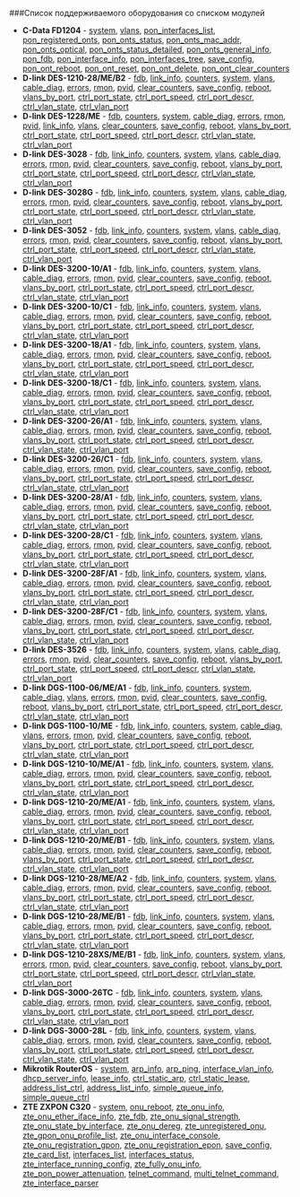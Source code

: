 ###Список поддерживаемого оборудования со списком модулей    
* **C-Data FD1204** - [system](MODULES.md#system), [vlans](MODULES.md#vlans), [pon_interfaces_list](MODULES.md#pon_interfaces_list), [pon_registered_onts](MODULES.md#pon_registered_onts), [pon_onts_status](MODULES.md#pon_onts_status), [pon_onts_mac_addr](MODULES.md#pon_onts_mac_addr), [pon_onts_optical](MODULES.md#pon_onts_optical), [pon_onts_status_detailed](MODULES.md#pon_onts_status_detailed), [pon_onts_general_info](MODULES.md#pon_onts_general_info), [pon_fdb](MODULES.md#pon_fdb), [pon_interface_info](MODULES.md#pon_interface_info), [pon_interfaces_tree](MODULES.md#pon_interfaces_tree), [save_config](MODULES.md#save_config), [pon_ont_reboot](MODULES.md#pon_ont_reboot), [pon_ont_reset](MODULES.md#pon_ont_reset), [pon_ont_delete](MODULES.md#pon_ont_delete), [pon_ont_clear_counters](MODULES.md#pon_ont_clear_counters)           
* **D-link DES-1210-28/ME/B2** - [fdb](MODULES.md#fdb), [link_info](MODULES.md#link_info), [counters](MODULES.md#counters), [system](MODULES.md#system), [vlans](MODULES.md#vlans), [cable_diag](MODULES.md#cable_diag), [errors](MODULES.md#errors), [rmon](MODULES.md#rmon), [pvid](MODULES.md#pvid), [clear_counters](MODULES.md#clear_counters), [save_config](MODULES.md#save_config), [reboot](MODULES.md#reboot), [vlans_by_port](MODULES.md#vlans_by_port), [ctrl_port_state](MODULES.md#ctrl_port_state), [ctrl_port_speed](MODULES.md#ctrl_port_speed), [ctrl_port_descr](MODULES.md#ctrl_port_descr), [ctrl_vlan_state](MODULES.md#ctrl_vlan_state), [ctrl_vlan_port](MODULES.md#ctrl_vlan_port)           
* **D-link DES-1228/ME** - [fdb](MODULES.md#fdb), [counters](MODULES.md#counters), [system](MODULES.md#system), [cable_diag](MODULES.md#cable_diag), [errors](MODULES.md#errors), [rmon](MODULES.md#rmon), [pvid](MODULES.md#pvid), [link_info](MODULES.md#link_info), [vlans](MODULES.md#vlans), [clear_counters](MODULES.md#clear_counters), [save_config](MODULES.md#save_config), [reboot](MODULES.md#reboot), [vlans_by_port](MODULES.md#vlans_by_port), [ctrl_port_state](MODULES.md#ctrl_port_state), [ctrl_port_speed](MODULES.md#ctrl_port_speed), [ctrl_port_descr](MODULES.md#ctrl_port_descr), [ctrl_vlan_state](MODULES.md#ctrl_vlan_state), [ctrl_vlan_port](MODULES.md#ctrl_vlan_port)           
* **D-link DES-3028** - [fdb](MODULES.md#fdb), [link_info](MODULES.md#link_info), [counters](MODULES.md#counters), [system](MODULES.md#system), [vlans](MODULES.md#vlans), [cable_diag](MODULES.md#cable_diag), [errors](MODULES.md#errors), [rmon](MODULES.md#rmon), [pvid](MODULES.md#pvid), [clear_counters](MODULES.md#clear_counters), [save_config](MODULES.md#save_config), [reboot](MODULES.md#reboot), [vlans_by_port](MODULES.md#vlans_by_port), [ctrl_port_state](MODULES.md#ctrl_port_state), [ctrl_port_speed](MODULES.md#ctrl_port_speed), [ctrl_port_descr](MODULES.md#ctrl_port_descr), [ctrl_vlan_state](MODULES.md#ctrl_vlan_state), [ctrl_vlan_port](MODULES.md#ctrl_vlan_port)           
* **D-link DES-3028G** - [fdb](MODULES.md#fdb), [link_info](MODULES.md#link_info), [counters](MODULES.md#counters), [system](MODULES.md#system), [vlans](MODULES.md#vlans), [cable_diag](MODULES.md#cable_diag), [errors](MODULES.md#errors), [rmon](MODULES.md#rmon), [pvid](MODULES.md#pvid), [clear_counters](MODULES.md#clear_counters), [save_config](MODULES.md#save_config), [reboot](MODULES.md#reboot), [vlans_by_port](MODULES.md#vlans_by_port), [ctrl_port_state](MODULES.md#ctrl_port_state), [ctrl_port_speed](MODULES.md#ctrl_port_speed), [ctrl_port_descr](MODULES.md#ctrl_port_descr), [ctrl_vlan_state](MODULES.md#ctrl_vlan_state), [ctrl_vlan_port](MODULES.md#ctrl_vlan_port)           
* **D-link DES-3052** - [fdb](MODULES.md#fdb), [link_info](MODULES.md#link_info), [counters](MODULES.md#counters), [system](MODULES.md#system), [vlans](MODULES.md#vlans), [cable_diag](MODULES.md#cable_diag), [errors](MODULES.md#errors), [rmon](MODULES.md#rmon), [pvid](MODULES.md#pvid), [clear_counters](MODULES.md#clear_counters), [save_config](MODULES.md#save_config), [reboot](MODULES.md#reboot), [vlans_by_port](MODULES.md#vlans_by_port), [ctrl_port_state](MODULES.md#ctrl_port_state), [ctrl_port_speed](MODULES.md#ctrl_port_speed), [ctrl_port_descr](MODULES.md#ctrl_port_descr), [ctrl_vlan_state](MODULES.md#ctrl_vlan_state), [ctrl_vlan_port](MODULES.md#ctrl_vlan_port)           
* **D-link DES-3200-10/A1** - [fdb](MODULES.md#fdb), [link_info](MODULES.md#link_info), [counters](MODULES.md#counters), [system](MODULES.md#system), [vlans](MODULES.md#vlans), [cable_diag](MODULES.md#cable_diag), [errors](MODULES.md#errors), [rmon](MODULES.md#rmon), [pvid](MODULES.md#pvid), [clear_counters](MODULES.md#clear_counters), [save_config](MODULES.md#save_config), [reboot](MODULES.md#reboot), [vlans_by_port](MODULES.md#vlans_by_port), [ctrl_port_state](MODULES.md#ctrl_port_state), [ctrl_port_speed](MODULES.md#ctrl_port_speed), [ctrl_port_descr](MODULES.md#ctrl_port_descr), [ctrl_vlan_state](MODULES.md#ctrl_vlan_state), [ctrl_vlan_port](MODULES.md#ctrl_vlan_port)           
* **D-link DES-3200-10/C1** - [fdb](MODULES.md#fdb), [link_info](MODULES.md#link_info), [counters](MODULES.md#counters), [system](MODULES.md#system), [vlans](MODULES.md#vlans), [cable_diag](MODULES.md#cable_diag), [errors](MODULES.md#errors), [rmon](MODULES.md#rmon), [pvid](MODULES.md#pvid), [clear_counters](MODULES.md#clear_counters), [save_config](MODULES.md#save_config), [reboot](MODULES.md#reboot), [vlans_by_port](MODULES.md#vlans_by_port), [ctrl_port_state](MODULES.md#ctrl_port_state), [ctrl_port_speed](MODULES.md#ctrl_port_speed), [ctrl_port_descr](MODULES.md#ctrl_port_descr), [ctrl_vlan_state](MODULES.md#ctrl_vlan_state), [ctrl_vlan_port](MODULES.md#ctrl_vlan_port)           
* **D-link DES-3200-18/A1** - [fdb](MODULES.md#fdb), [link_info](MODULES.md#link_info), [counters](MODULES.md#counters), [system](MODULES.md#system), [vlans](MODULES.md#vlans), [cable_diag](MODULES.md#cable_diag), [errors](MODULES.md#errors), [rmon](MODULES.md#rmon), [pvid](MODULES.md#pvid), [clear_counters](MODULES.md#clear_counters), [save_config](MODULES.md#save_config), [reboot](MODULES.md#reboot), [vlans_by_port](MODULES.md#vlans_by_port), [ctrl_port_state](MODULES.md#ctrl_port_state), [ctrl_port_speed](MODULES.md#ctrl_port_speed), [ctrl_port_descr](MODULES.md#ctrl_port_descr), [ctrl_vlan_state](MODULES.md#ctrl_vlan_state), [ctrl_vlan_port](MODULES.md#ctrl_vlan_port)           
* **D-link DES-3200-18/C1** - [fdb](MODULES.md#fdb), [link_info](MODULES.md#link_info), [counters](MODULES.md#counters), [system](MODULES.md#system), [vlans](MODULES.md#vlans), [cable_diag](MODULES.md#cable_diag), [errors](MODULES.md#errors), [rmon](MODULES.md#rmon), [pvid](MODULES.md#pvid), [clear_counters](MODULES.md#clear_counters), [save_config](MODULES.md#save_config), [reboot](MODULES.md#reboot), [vlans_by_port](MODULES.md#vlans_by_port), [ctrl_port_state](MODULES.md#ctrl_port_state), [ctrl_port_speed](MODULES.md#ctrl_port_speed), [ctrl_port_descr](MODULES.md#ctrl_port_descr), [ctrl_vlan_state](MODULES.md#ctrl_vlan_state), [ctrl_vlan_port](MODULES.md#ctrl_vlan_port)           
* **D-link DES-3200-26/A1** - [fdb](MODULES.md#fdb), [link_info](MODULES.md#link_info), [counters](MODULES.md#counters), [system](MODULES.md#system), [vlans](MODULES.md#vlans), [cable_diag](MODULES.md#cable_diag), [errors](MODULES.md#errors), [rmon](MODULES.md#rmon), [pvid](MODULES.md#pvid), [clear_counters](MODULES.md#clear_counters), [save_config](MODULES.md#save_config), [reboot](MODULES.md#reboot), [vlans_by_port](MODULES.md#vlans_by_port), [ctrl_port_state](MODULES.md#ctrl_port_state), [ctrl_port_speed](MODULES.md#ctrl_port_speed), [ctrl_port_descr](MODULES.md#ctrl_port_descr), [ctrl_vlan_state](MODULES.md#ctrl_vlan_state), [ctrl_vlan_port](MODULES.md#ctrl_vlan_port)           
* **D-link DES-3200-26/C1** - [fdb](MODULES.md#fdb), [link_info](MODULES.md#link_info), [counters](MODULES.md#counters), [system](MODULES.md#system), [vlans](MODULES.md#vlans), [cable_diag](MODULES.md#cable_diag), [errors](MODULES.md#errors), [rmon](MODULES.md#rmon), [pvid](MODULES.md#pvid), [clear_counters](MODULES.md#clear_counters), [save_config](MODULES.md#save_config), [reboot](MODULES.md#reboot), [vlans_by_port](MODULES.md#vlans_by_port), [ctrl_port_state](MODULES.md#ctrl_port_state), [ctrl_port_speed](MODULES.md#ctrl_port_speed), [ctrl_port_descr](MODULES.md#ctrl_port_descr), [ctrl_vlan_state](MODULES.md#ctrl_vlan_state), [ctrl_vlan_port](MODULES.md#ctrl_vlan_port)           
* **D-link DES-3200-28/A1** - [fdb](MODULES.md#fdb), [link_info](MODULES.md#link_info), [counters](MODULES.md#counters), [system](MODULES.md#system), [vlans](MODULES.md#vlans), [cable_diag](MODULES.md#cable_diag), [errors](MODULES.md#errors), [rmon](MODULES.md#rmon), [pvid](MODULES.md#pvid), [clear_counters](MODULES.md#clear_counters), [save_config](MODULES.md#save_config), [reboot](MODULES.md#reboot), [vlans_by_port](MODULES.md#vlans_by_port), [ctrl_port_state](MODULES.md#ctrl_port_state), [ctrl_port_speed](MODULES.md#ctrl_port_speed), [ctrl_port_descr](MODULES.md#ctrl_port_descr), [ctrl_vlan_state](MODULES.md#ctrl_vlan_state), [ctrl_vlan_port](MODULES.md#ctrl_vlan_port)           
* **D-link DES-3200-28/C1** - [fdb](MODULES.md#fdb), [link_info](MODULES.md#link_info), [counters](MODULES.md#counters), [system](MODULES.md#system), [vlans](MODULES.md#vlans), [cable_diag](MODULES.md#cable_diag), [errors](MODULES.md#errors), [rmon](MODULES.md#rmon), [pvid](MODULES.md#pvid), [clear_counters](MODULES.md#clear_counters), [save_config](MODULES.md#save_config), [reboot](MODULES.md#reboot), [vlans_by_port](MODULES.md#vlans_by_port), [ctrl_port_state](MODULES.md#ctrl_port_state), [ctrl_port_speed](MODULES.md#ctrl_port_speed), [ctrl_port_descr](MODULES.md#ctrl_port_descr), [ctrl_vlan_state](MODULES.md#ctrl_vlan_state), [ctrl_vlan_port](MODULES.md#ctrl_vlan_port)           
* **D-link DES-3200-28F/A1** - [fdb](MODULES.md#fdb), [link_info](MODULES.md#link_info), [counters](MODULES.md#counters), [system](MODULES.md#system), [vlans](MODULES.md#vlans), [cable_diag](MODULES.md#cable_diag), [errors](MODULES.md#errors), [rmon](MODULES.md#rmon), [pvid](MODULES.md#pvid), [clear_counters](MODULES.md#clear_counters), [save_config](MODULES.md#save_config), [reboot](MODULES.md#reboot), [vlans_by_port](MODULES.md#vlans_by_port), [ctrl_port_state](MODULES.md#ctrl_port_state), [ctrl_port_speed](MODULES.md#ctrl_port_speed), [ctrl_port_descr](MODULES.md#ctrl_port_descr), [ctrl_vlan_state](MODULES.md#ctrl_vlan_state), [ctrl_vlan_port](MODULES.md#ctrl_vlan_port)           
* **D-link DES-3200-28F/C1** - [fdb](MODULES.md#fdb), [link_info](MODULES.md#link_info), [counters](MODULES.md#counters), [system](MODULES.md#system), [vlans](MODULES.md#vlans), [cable_diag](MODULES.md#cable_diag), [errors](MODULES.md#errors), [rmon](MODULES.md#rmon), [pvid](MODULES.md#pvid), [clear_counters](MODULES.md#clear_counters), [save_config](MODULES.md#save_config), [reboot](MODULES.md#reboot), [vlans_by_port](MODULES.md#vlans_by_port), [ctrl_port_state](MODULES.md#ctrl_port_state), [ctrl_port_speed](MODULES.md#ctrl_port_speed), [ctrl_port_descr](MODULES.md#ctrl_port_descr), [ctrl_vlan_state](MODULES.md#ctrl_vlan_state), [ctrl_vlan_port](MODULES.md#ctrl_vlan_port)           
* **D-link DES-3526** - [fdb](MODULES.md#fdb), [link_info](MODULES.md#link_info), [counters](MODULES.md#counters), [system](MODULES.md#system), [vlans](MODULES.md#vlans), [cable_diag](MODULES.md#cable_diag), [errors](MODULES.md#errors), [rmon](MODULES.md#rmon), [pvid](MODULES.md#pvid), [clear_counters](MODULES.md#clear_counters), [save_config](MODULES.md#save_config), [reboot](MODULES.md#reboot), [vlans_by_port](MODULES.md#vlans_by_port), [ctrl_port_state](MODULES.md#ctrl_port_state), [ctrl_port_speed](MODULES.md#ctrl_port_speed), [ctrl_port_descr](MODULES.md#ctrl_port_descr), [ctrl_vlan_state](MODULES.md#ctrl_vlan_state), [ctrl_vlan_port](MODULES.md#ctrl_vlan_port)           
* **D-link DGS-1100-06/ME/A1** - [fdb](MODULES.md#fdb), [link_info](MODULES.md#link_info), [counters](MODULES.md#counters), [system](MODULES.md#system), [cable_diag](MODULES.md#cable_diag), [vlans](MODULES.md#vlans), [errors](MODULES.md#errors), [rmon](MODULES.md#rmon), [pvid](MODULES.md#pvid), [clear_counters](MODULES.md#clear_counters), [save_config](MODULES.md#save_config), [reboot](MODULES.md#reboot), [vlans_by_port](MODULES.md#vlans_by_port), [ctrl_port_state](MODULES.md#ctrl_port_state), [ctrl_port_speed](MODULES.md#ctrl_port_speed), [ctrl_port_descr](MODULES.md#ctrl_port_descr), [ctrl_vlan_state](MODULES.md#ctrl_vlan_state), [ctrl_vlan_port](MODULES.md#ctrl_vlan_port)           
* **D-link DGS-1100-10/ME** - [fdb](MODULES.md#fdb), [link_info](MODULES.md#link_info), [counters](MODULES.md#counters), [system](MODULES.md#system), [cable_diag](MODULES.md#cable_diag), [vlans](MODULES.md#vlans), [errors](MODULES.md#errors), [rmon](MODULES.md#rmon), [pvid](MODULES.md#pvid), [clear_counters](MODULES.md#clear_counters), [save_config](MODULES.md#save_config), [reboot](MODULES.md#reboot), [vlans_by_port](MODULES.md#vlans_by_port), [ctrl_port_state](MODULES.md#ctrl_port_state), [ctrl_port_speed](MODULES.md#ctrl_port_speed), [ctrl_port_descr](MODULES.md#ctrl_port_descr), [ctrl_vlan_state](MODULES.md#ctrl_vlan_state), [ctrl_vlan_port](MODULES.md#ctrl_vlan_port)           
* **D-link DGS-1210-10/ME/A1** - [fdb](MODULES.md#fdb), [link_info](MODULES.md#link_info), [counters](MODULES.md#counters), [system](MODULES.md#system), [vlans](MODULES.md#vlans), [cable_diag](MODULES.md#cable_diag), [errors](MODULES.md#errors), [rmon](MODULES.md#rmon), [pvid](MODULES.md#pvid), [clear_counters](MODULES.md#clear_counters), [save_config](MODULES.md#save_config), [reboot](MODULES.md#reboot), [vlans_by_port](MODULES.md#vlans_by_port), [ctrl_port_state](MODULES.md#ctrl_port_state), [ctrl_port_speed](MODULES.md#ctrl_port_speed), [ctrl_port_descr](MODULES.md#ctrl_port_descr), [ctrl_vlan_state](MODULES.md#ctrl_vlan_state), [ctrl_vlan_port](MODULES.md#ctrl_vlan_port)           
* **D-link DGS-1210-20/ME/A1** - [fdb](MODULES.md#fdb), [link_info](MODULES.md#link_info), [counters](MODULES.md#counters), [system](MODULES.md#system), [vlans](MODULES.md#vlans), [cable_diag](MODULES.md#cable_diag), [errors](MODULES.md#errors), [rmon](MODULES.md#rmon), [pvid](MODULES.md#pvid), [clear_counters](MODULES.md#clear_counters), [save_config](MODULES.md#save_config), [reboot](MODULES.md#reboot), [vlans_by_port](MODULES.md#vlans_by_port), [ctrl_port_state](MODULES.md#ctrl_port_state), [ctrl_port_speed](MODULES.md#ctrl_port_speed), [ctrl_port_descr](MODULES.md#ctrl_port_descr), [ctrl_vlan_state](MODULES.md#ctrl_vlan_state), [ctrl_vlan_port](MODULES.md#ctrl_vlan_port)           
* **D-link DGS-1210-20/ME/B1** - [fdb](MODULES.md#fdb), [link_info](MODULES.md#link_info), [counters](MODULES.md#counters), [system](MODULES.md#system), [vlans](MODULES.md#vlans), [cable_diag](MODULES.md#cable_diag), [errors](MODULES.md#errors), [rmon](MODULES.md#rmon), [pvid](MODULES.md#pvid), [clear_counters](MODULES.md#clear_counters), [save_config](MODULES.md#save_config), [reboot](MODULES.md#reboot), [vlans_by_port](MODULES.md#vlans_by_port), [ctrl_port_state](MODULES.md#ctrl_port_state), [ctrl_port_speed](MODULES.md#ctrl_port_speed), [ctrl_port_descr](MODULES.md#ctrl_port_descr), [ctrl_vlan_state](MODULES.md#ctrl_vlan_state), [ctrl_vlan_port](MODULES.md#ctrl_vlan_port)           
* **D-link DGS-1210-28/ME/A2** - [fdb](MODULES.md#fdb), [link_info](MODULES.md#link_info), [counters](MODULES.md#counters), [system](MODULES.md#system), [vlans](MODULES.md#vlans), [cable_diag](MODULES.md#cable_diag), [errors](MODULES.md#errors), [rmon](MODULES.md#rmon), [pvid](MODULES.md#pvid), [clear_counters](MODULES.md#clear_counters), [save_config](MODULES.md#save_config), [reboot](MODULES.md#reboot), [vlans_by_port](MODULES.md#vlans_by_port), [ctrl_port_state](MODULES.md#ctrl_port_state), [ctrl_port_speed](MODULES.md#ctrl_port_speed), [ctrl_port_descr](MODULES.md#ctrl_port_descr), [ctrl_vlan_state](MODULES.md#ctrl_vlan_state), [ctrl_vlan_port](MODULES.md#ctrl_vlan_port)           
* **D-link DGS-1210-28/ME/B1** - [fdb](MODULES.md#fdb), [link_info](MODULES.md#link_info), [counters](MODULES.md#counters), [system](MODULES.md#system), [vlans](MODULES.md#vlans), [cable_diag](MODULES.md#cable_diag), [errors](MODULES.md#errors), [rmon](MODULES.md#rmon), [pvid](MODULES.md#pvid), [clear_counters](MODULES.md#clear_counters), [save_config](MODULES.md#save_config), [reboot](MODULES.md#reboot), [vlans_by_port](MODULES.md#vlans_by_port), [ctrl_port_state](MODULES.md#ctrl_port_state), [ctrl_port_speed](MODULES.md#ctrl_port_speed), [ctrl_port_descr](MODULES.md#ctrl_port_descr), [ctrl_vlan_state](MODULES.md#ctrl_vlan_state), [ctrl_vlan_port](MODULES.md#ctrl_vlan_port)           
* **D-link DGS-1210-28XS/ME/B1** - [fdb](MODULES.md#fdb), [link_info](MODULES.md#link_info), [counters](MODULES.md#counters), [system](MODULES.md#system), [vlans](MODULES.md#vlans), [errors](MODULES.md#errors), [rmon](MODULES.md#rmon), [pvid](MODULES.md#pvid), [clear_counters](MODULES.md#clear_counters), [save_config](MODULES.md#save_config), [reboot](MODULES.md#reboot), [vlans_by_port](MODULES.md#vlans_by_port), [ctrl_port_state](MODULES.md#ctrl_port_state), [ctrl_port_speed](MODULES.md#ctrl_port_speed), [ctrl_port_descr](MODULES.md#ctrl_port_descr), [ctrl_vlan_state](MODULES.md#ctrl_vlan_state), [ctrl_vlan_port](MODULES.md#ctrl_vlan_port)           
* **D-link DGS-3000-26TC** - [fdb](MODULES.md#fdb), [link_info](MODULES.md#link_info), [counters](MODULES.md#counters), [system](MODULES.md#system), [vlans](MODULES.md#vlans), [cable_diag](MODULES.md#cable_diag), [errors](MODULES.md#errors), [rmon](MODULES.md#rmon), [pvid](MODULES.md#pvid), [clear_counters](MODULES.md#clear_counters), [save_config](MODULES.md#save_config), [reboot](MODULES.md#reboot), [vlans_by_port](MODULES.md#vlans_by_port), [ctrl_port_state](MODULES.md#ctrl_port_state), [ctrl_port_speed](MODULES.md#ctrl_port_speed), [ctrl_port_descr](MODULES.md#ctrl_port_descr), [ctrl_vlan_state](MODULES.md#ctrl_vlan_state), [ctrl_vlan_port](MODULES.md#ctrl_vlan_port)           
* **D-link DGS-3000-28L** - [fdb](MODULES.md#fdb), [link_info](MODULES.md#link_info), [counters](MODULES.md#counters), [system](MODULES.md#system), [vlans](MODULES.md#vlans), [cable_diag](MODULES.md#cable_diag), [errors](MODULES.md#errors), [rmon](MODULES.md#rmon), [pvid](MODULES.md#pvid), [clear_counters](MODULES.md#clear_counters), [save_config](MODULES.md#save_config), [reboot](MODULES.md#reboot), [vlans_by_port](MODULES.md#vlans_by_port), [ctrl_port_state](MODULES.md#ctrl_port_state), [ctrl_port_speed](MODULES.md#ctrl_port_speed), [ctrl_port_descr](MODULES.md#ctrl_port_descr), [ctrl_vlan_state](MODULES.md#ctrl_vlan_state), [ctrl_vlan_port](MODULES.md#ctrl_vlan_port)           
* **Mikrotik RouterOS** - [system](MODULES.md#system), [arp_info](MODULES.md#arp_info), [arp_ping](MODULES.md#arp_ping), [interface_vlan_info](MODULES.md#interface_vlan_info), [dhcp_server_info](MODULES.md#dhcp_server_info), [lease_info](MODULES.md#lease_info), [ctrl_static_arp](MODULES.md#ctrl_static_arp), [ctrl_static_lease](MODULES.md#ctrl_static_lease), [address_list_ctrl](MODULES.md#address_list_ctrl), [address_list_info](MODULES.md#address_list_info), [simple_queue_info](MODULES.md#simple_queue_info), [simple_queue_ctrl](MODULES.md#simple_queue_ctrl)           
* **ZTE ZXPON C320** - [system](MODULES.md#system), [onu_reboot](MODULES.md#onu_reboot), [zte_onu_info](MODULES.md#zte_onu_info), [zte_onu_ether_iface_info](MODULES.md#zte_onu_ether_iface_info), [zte_fdb](MODULES.md#zte_fdb), [zte_onu_signal_strength](MODULES.md#zte_onu_signal_strength), [zte_onu_state_by_interface](MODULES.md#zte_onu_state_by_interface), [zte_onu_dereg](MODULES.md#zte_onu_dereg), [zte_unregistered_onu](MODULES.md#zte_unregistered_onu), [zte_gpon_onu_profile_list](MODULES.md#zte_gpon_onu_profile_list), [zte_onu_interface_console](MODULES.md#zte_onu_interface_console), [zte_onu_registration_gpon](MODULES.md#zte_onu_registration_gpon), [zte_onu_registration_epon](MODULES.md#zte_onu_registration_epon), [save_config](MODULES.md#save_config), [zte_card_list](MODULES.md#zte_card_list), [interfaces_list](MODULES.md#interfaces_list), [interfaces_status](MODULES.md#interfaces_status), [zte_interface_running_config](MODULES.md#zte_interface_running_config), [zte_fully_onu_info](MODULES.md#zte_fully_onu_info), [zte_pon_power_attenuation](MODULES.md#zte_pon_power_attenuation), [telnet_command](MODULES.md#telnet_command), [multi_telnet_command](MODULES.md#multi_telnet_command), [zte_interface_parser](MODULES.md#zte_interface_parser)           



